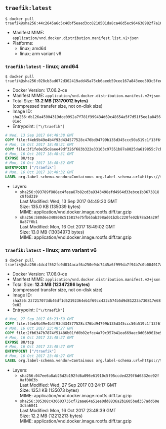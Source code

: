 ## `traefik:latest`

```console
$ docker pull traefik@sha256:44c2645a6c5c46bf5eaed3cc8210501da8ca46d5ec964638982f7a10ce0dba08
```

-	Manifest MIME: `application/vnd.docker.distribution.manifest.list.v2+json`
-	Platforms:
	-	linux; amd64
	-	linux; arm variant v6

### `traefik:latest` - linux; amd64

```console
$ docker pull traefik@sha256:028cb3ad672d302419add45a75cb6aeeb59cee167a843eee303c5fee445cfcf2
```

-	Docker Version: 17.06.2-ce
-	Manifest MIME: `application/vnd.docker.distribution.manifest.v2+json`
-	Total Size: **13.2 MB (13170012 bytes)**  
	(compressed transfer size, not on-disk size)
-	Image ID: `sha256:db126a45004319dce0992a7f781f999434d69c48654a5f7d51f5ee1a845601ec`
-	Entrypoint: `["\/traefik"]`

```dockerfile
# Wed, 13 Sep 2017 04:48:38 GMT
COPY file:f4eb9b49e4b4f93d434577528c476bd94799b135d345ccc50a519c1f13f6f97a in /etc/ssl/certs/ 
# Mon, 16 Oct 2017 18:48:31 GMT
COPY file:3f1fe0e35c8aee49df326f683b322e33163c97551b87a8025da619855c7cb0ef in / 
# Mon, 16 Oct 2017 18:48:31 GMT
EXPOSE 80/tcp
# Mon, 16 Oct 2017 18:48:32 GMT
ENTRYPOINT ["/traefik"]
# Mon, 16 Oct 2017 18:48:32 GMT
LABEL org.label-schema.vendor=Containous org.label-schema.url=https://traefik.io org.label-schema.name=Traefik org.label-schema.description=A modern reverse-proxy org.label-schema.version=v1.4.0 org.label-schema.docker.schema-version=1.0
```

-	Layers:
	-	`sha256:093789f888ec4feea87b82cd3a9343498efd4964d33ebce1b3673818c8f6d319`  
		Last Modified: Wed, 13 Sep 2017 04:49:20 GMT  
		Size: 135.0 KB (135039 bytes)  
		MIME: application/vnd.docker.image.rootfs.diff.tar.gzip
	-	`sha256:580d6e340808c515817e75fb65ab398ad01b2bc220fe02b78a34a29f8a87f0b1`  
		Last Modified: Mon, 16 Oct 2017 18:49:02 GMT  
		Size: 13.0 MB (13034973 bytes)  
		MIME: application/vnd.docker.image.rootfs.diff.tar.gzip

### `traefik:latest` - linux; arm variant v6

```console
$ docker pull traefik@sha256:4dc4f562fc0d814acaf6a250e94c7445a6f999da7f94b7c0b004017aab0ad17f
```

-	Docker Version: 17.06.0-ce
-	Manifest MIME: `application/vnd.docker.distribution.manifest.v2+json`
-	Total Size: **12.3 MB (12347286 bytes)**  
	(compressed transfer size, not on-disk size)
-	Image ID: `sha256:237217073db46df1d52192364eb1f69cc432c574b5d9d81223a730817e689e02`
-	Entrypoint: `["\/traefik"]`

```dockerfile
# Wed, 27 Sep 2017 03:23:59 GMT
COPY file:f4eb9b49e4b4f93d434577528c476bd94799b135d345ccc50a519c1f13f6f97a in /etc/ssl/certs/ 
# Mon, 16 Oct 2017 23:48:27 GMT
COPY file:2fb6347b7874f51486b01fd0b02efce4a79c357b41ea669aec8d06b961be9429 in / 
# Mon, 16 Oct 2017 23:48:27 GMT
EXPOSE 80/tcp
# Mon, 16 Oct 2017 23:48:27 GMT
ENTRYPOINT ["/traefik"]
# Mon, 16 Oct 2017 23:48:27 GMT
LABEL org.label-schema.vendor=Containous org.label-schema.url=https://traefik.io org.label-schema.name=Traefik org.label-schema.description=A modern reverse-proxy org.label-schema.version=v1.4.0 org.label-schema.docker.schema-version=1.0
```

-	Layers:
	-	`sha256:047ee6a8ab25d2b192fd6a096e61910c5f95ccded229f6d6332ee92f0af0063b`  
		Last Modified: Wed, 27 Sep 2017 03:24:17 GMT  
		Size: 135.1 KB (135073 bytes)  
		MIME: application/vnd.docker.image.rootfs.diff.tar.gzip
	-	`sha256:305308c436603735cf72aae64a51ee0dd8836a2b1605bed357add60e3c5a6841`  
		Last Modified: Mon, 16 Oct 2017 23:48:39 GMT  
		Size: 12.2 MB (12212213 bytes)  
		MIME: application/vnd.docker.image.rootfs.diff.tar.gzip
